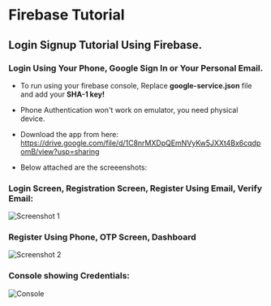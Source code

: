 # Firebase Tutorial
##  Login Signup Tutorial Using Firebase.
### Login Using Your Phone, Google Sign In or Your Personal Email. 
+ To run using your firebase console,
Replace **google-service.json** file and add your **SHA-1 key!**
+ Phone Authentication won't work on emulator, you need physical device.
+ Download the app from here:
https://drive.google.com/file/d/1C8nrMXDpQEmNVyKw5JXXt4Bx6cqdpomB/view?usp=sharing

+ Below attached are the screeenshots:

### Login Screen, Registration Screen, Register Using Email, Verify Email:
![Screenshot 1](https://user-images.githubusercontent.com/42477659/77514935-b4c5bc80-6e9d-11ea-8a1c-4db35418f42a.png)


### Register Using Phone, OTP Screen, Dashboard
![Screenshot 2](https://user-images.githubusercontent.com/42477659/77514943-b7c0ad00-6e9d-11ea-9dc7-ce6eba96a84f.png)


### Console showing Credentials:
![Console](https://user-images.githubusercontent.com/42477659/77513417-f86af700-6e9a-11ea-8585-b6ec8078ee10.png)





